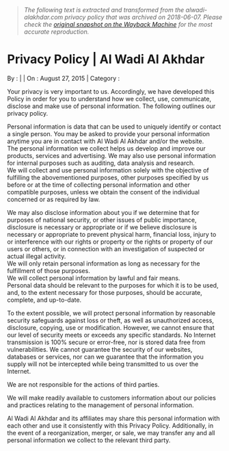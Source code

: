 > *The following text is extracted and transformed from the alwadi-alakhdar.com privacy policy that was archived on 2018-06-07. Please check the [original snapshot on the Wayback Machine](https://web.archive.org/web/20180607122152id_/http%3A//www.alwadi-alakhdar.com/privacy-policy) for the most accurate reproduction.*

# Privacy Policy | Al Wadi Al Akhdar

By : | | On : August 27, 2015 | Category : 

Your privacy is very important to us. Accordingly, we have developed this Policy in order for you to understand how we collect, use, communicate, disclose and make use of personal information. The following outlines our privacy policy.

Personal information is data that can be used to uniquely identify or contact a single person. You may be asked to provide your personal information anytime you are in contact with Al Wadi Al Akhdar and/or the website.  
The personal information we collect helps us develop and improve our products, services and advertising. We may also use personal information for internal purposes such as auditing, data analysis and research.  
We will collect and use personal information solely with the objective of fulfilling the abovementioned purposes, other purposes specified by us before or at the time of collecting personal information and other compatible purposes, unless we obtain the consent of the individual concerned or as required by law.

We may also disclose information about you if we determine that for purposes of national security, or other issues of public importance, disclosure is necessary or appropriate or if we believe disclosure is necessary or appropriate to prevent physical harm, financial loss, injury to or interference with our rights or property or the rights or property of our users or others, or in connection with an investigation of suspected or actual illegal activity.  
We will only retain personal information as long as necessary for the fulfillment of those purposes.  
We will collect personal information by lawful and fair means.  
Personal data should be relevant to the purposes for which it is to be used, and, to the extent necessary for those purposes, should be accurate, complete, and up-to-date.

To the extent possible, we will protect personal information by reasonable security safeguards against loss or theft, as well as unauthorized access, disclosure, copying, use or modification. However, we cannot ensure that our level of security meets or exceeds any specific standards. No Internet transmission is 100% secure or error-free, nor is stored data free from vulnerabilities. We cannot guarantee the security of our websites, databases or services, nor can we guarantee that the information you supply will not be intercepted while being transmitted to us over the Internet.

We are not responsible for the actions of third parties.

We will make readily available to customers information about our policies and practices relating to the management of personal information.

Al Wadi Al Akhdar and its affiliates may share this personal information with each other and use it consistently with this Privacy Policy. Additionally, in the event of a reorganization, merger, or sale, we may transfer any and all personal information we collect to the relevant third party.

